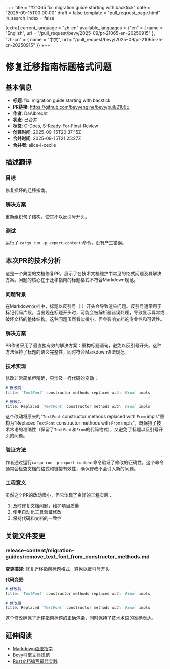 +++
title = "#21065 fix: migration guide starting with backtick"
date = "2025-09-15T00:00:00"
draft = false
template = "pull_request_page.html"
in_search_index = false

[extra]
current_language = "zh-cn"
available_languages = {"en" = { name = "English", url = "/pull_request/bevy/2025-09/pr-21065-en-20250915" }, "zh-cn" = { name = "中文", url = "/pull_request/bevy/2025-09/pr-21065-zh-cn-20250915" }}
+++

# 修复迁移指南标题格式问题

## 基本信息
- **标题**: fix: migration guide starting with backtick
- **PR链接**: https://github.com/bevyengine/bevy/pull/21065
- **作者**: DaAlbrecht
- **状态**: 已合并
- **标签**: C-Docs, S-Ready-For-Final-Review
- **创建时间**: 2025-09-15T20:37:15Z
- **合并时间**: 2025-09-15T21:25:27Z
- **合并者**: alice-i-cecile

## 描述翻译
### 目标
修复损坏的迁移指南。

### 解决方案
重新组织句子结构，使其不以反引号开头。

### 测试
运行了 `cargo run -p export-content` 命令，没有产生错误。

## 本次PR的技术分析

这是一个典型的文档修复PR，展示了在技术文档维护中常见的格式问题及其解决方案。问题的核心在于迁移指南的标题格式不符合Markdown规范。

### 问题背景
在Markdown文档中，标题以反引号（`）开头会导致渲染问题。反引号通常用于标记代码片段，当出现在标题开头时，可能会被解析器错误处理，导致显示异常或破坏文档的整体结构。这种问题虽然看似微小，但会影响文档的专业性和可读性。

### 解决方案
PR作者采用了最直接有效的解决方案：重构标题语句，避免以反引号开头。这种方法保持了标题的语义完整性，同时符合Markdown语法规范。

### 技术实现
修改非常简单但精确，只涉及一行代码的变动：

```markdown
# 修改前：
title: `TextFont` constructor methods replaced with `From` impls

# 修改后：
title: Replaced `TextFont` constructor methods with `From` impls
```

这个改动将原来的"`TextFont` constructor methods replaced with `From` impls"重构为"Replaced `TextFont` constructor methods with `From` impls"，既保持了技术术语的准确性（保留了`TextFont`和`From`的代码格式），又避免了标题以反引号开头的问题。

### 验证方法
作者通过运行`cargo run -p export-content`命令验证了修改的正确性。这个命令通常会检查文档的格式和链接有效性，确保修改不会引入新的问题。

### 工程意义
虽然这个PR的改动很小，但它体现了良好的工程实践：
1. 及时修复文档问题，维护项目质量
2. 使用自动化工具验证修改
3. 保持代码和文档的一致性

## 关键文件变更

### release-content/migration-guides/remove_text_font_from_constructor_methods.md
**变更描述**: 修复迁移指南标题格式，避免以反引号开头

**代码变更**:
```markdown
# 修改前：
title: `TextFont` constructor methods replaced with `From` impls

# 修改后：
title: Replaced `TextFont` constructor methods with `From` impls
```

这个修改确保了迁移指南标题的正确渲染，同时保持了技术术语的准确表达。

## 延伸阅读
- [Markdown语法指南](https://www.markdownguide.org/)
- [Bevy引擎文档规范](https://github.com/bevyengine/bevy/blob/main/docs/README.md)
- [Rust文档编写最佳实践](https://doc.rust-lang.org/rustdoc/how-to-write-documentation.html)